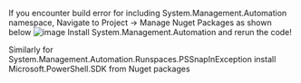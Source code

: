 If you encounter build error for including System.Management.Automation namespace,
Navigate to Project -> Manage Nuget Packages as shown below
![image](https://github.com/Thirukrishnan/Offensive-C-/assets/63901950/03a7a750-0168-4687-aed0-49572cc2c405)
Install System.Management.Automation and rerun the code!

Similarly for System.Management.Automation.Runspaces.PSSnapInException install Microsoft.PowerShell.SDK from Nuget packages
  
